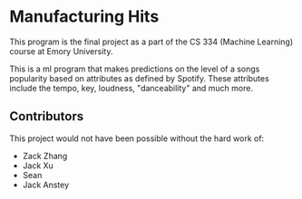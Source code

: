 # Manufacturing Hits

This program is the final project as a part of the CS 334 (Machine Learning) course at Emory University.

This is a ml program that makes predictions on the level of a songs popularity based on attributes as defined by Spotify. These attributes include the tempo, key, loudness, "danceability" and much more.

## Contributors

This project would not have been possible without the hard work of:
- Zack Zhang
- Jack Xu
- Sean
- Jack Anstey